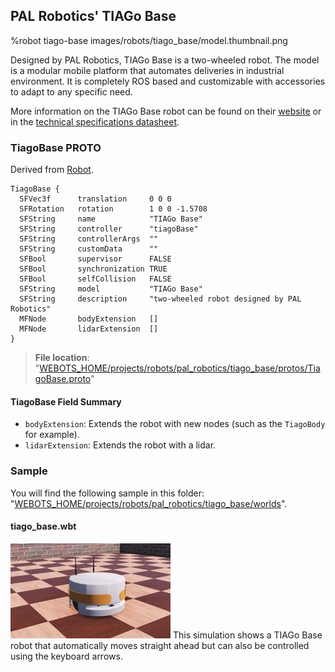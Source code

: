 ## PAL Robotics' TIAGo Base

%robot tiago-base images/robots/tiago_base/model.thumbnail.png

Designed by PAL Robotics, TIAGo Base is a two-wheeled robot.
The model is a modular mobile platform that automates deliveries in industrial environment. It is completely ROS based and customizable with accessories to adapt to any specific need.

More information on the TIAGo Base robot can be found on their [website](http://pal-robotics.com/robots/tiago-base/) or in the [technical specifications datasheet](http://pal-robotics.com/wp-content/uploads/2019/06/TIAGo-Base_Datasheet.pdf).

### TiagoBase PROTO

Derived from [Robot](../reference/robot.md).

```
TiagoBase {
  SFVec3f      translation     0 0 0
  SFRotation   rotation        1 0 0 -1.5708
  SFString     name            "TIAGo Base"
  SFString     controller      "tiagoBase"
  SFString     controllerArgs  ""
  SFString     customData      ""
  SFBool       supervisor      FALSE
  SFBool       synchronization TRUE
  SFBool       selfCollision   FALSE
  SFString     model           "TIAGo Base"
  SFString     description     "two-wheeled robot designed by PAL Robotics"
  MFNode       bodyExtension   []
  MFNode       lidarExtension  []
}
```

> **File location**: "[WEBOTS\_HOME/projects/robots/pal\_robotics/tiago\_base/protos/TiagoBase.proto](https://github.com/cyberbotics/webots/tree/master/projects/robots/pal_robotics/tiago_base/protos/TiagoBase.proto)"

#### TiagoBase Field Summary

- `bodyExtension`:  Extends the robot with new nodes (such as the `TiagoBody` for example).
- `lidarExtension`: Extends the robot with a lidar.

### Sample

You will find the following sample in this folder: "[WEBOTS\_HOME/projects/robots/pal\_robotics/tiago\_base/worlds](https://github.com/cyberbotics/webots/tree/master/projects/robots/pal_robotics/tiago_base/worlds)".

#### tiago\_base.wbt

![tiago_base.wbt.png](images/robots/tiago_base/tiago_base.wbt.thumbnail.jpg) This simulation shows a TIAGo Base robot that automatically moves straight ahead but can also be controlled using the keyboard arrows.
